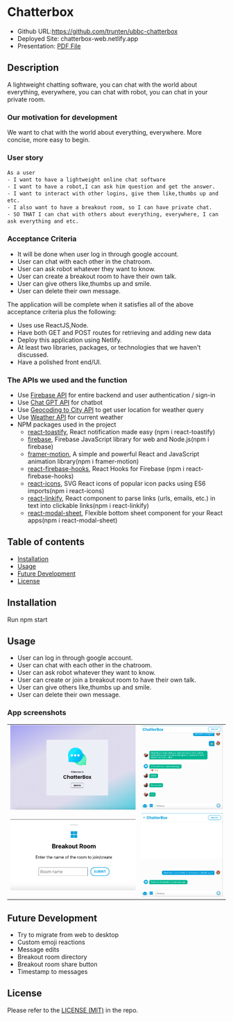 # Chatterbox

* Github URL:https://github.com/trunten/ubbc-chatterbox
* Deployed Site: chatterbox-web.netlify.app
* Presentation: [PDF File](./assets/)

## Description
A lightweight chatting software, you can chat with the world about everything, everywhere, you can chat with robot, you can chat in your private room.



### Our motivation for development
We want to chat with the world about everything, everywhere. More concise, more easy to begin.



### User story

```
As a user
- I want to have a lightweight online chat software 
- I want to have a robot,I can ask him question and get the answer.
- I want to interact with other logins, give them like,thumbs up and etc.
- I also want to have a breakout room, so I can have private chat.
- SO THAT I can chat with others about everything, everywhere, I can ask everything and etc.
```

### Acceptance Criteria

* It will be done when user log in through google account.
* User can chat with each other in the chatroom.
* User can ask robot whatever they want to know.
* User can create a breakout room to have their own talk.
* User can give others like,thumbs up and smile.
* User can delete their own message.

The application will be complete when it satisfies all of the above acceptance criteria plus the following:
* Uses use ReactJS,Node.
* Have both GET and POST routes for retrieving and adding new data
* Deploy this application using Netlify.
* At least two libraries, packages, or technologies that we haven't discussed.      
* Have a polished front end/UI.

### The APIs we used and the function
* Use [Firebase API](https://firebase.google.com) for entire backend and user authentication / sign-in
* Use [Chat GPT API](https://platform.openai.com/docs/introduction) for chatbot
* Use [Geocoding to City API](https://www.bigdatacloud.com/docs/api/free-reverse-geocode-to-city-api) to get user location for weather query
* Use [Weather API](https://www.visualcrossing.com) for current weather
* NPM packages used in the project
    * [react-toastify](https://www.npmjs.com/package/react-toastify), React notification made easy (npm i react-toastify)
    * [firebase](https://www.npmjs.com/package/firebase), Firebase JavaScript library for web and Node.js(npm i firebase) 
    * [framer-motion](https://www.npmjs.com/package/framer-motion), A simple and powerful React and JavaScript animation library(npm i framer-motion) 
    * [react-firebase-hooks](https://www.npmjs.com/package/react-firebase-hooks), React Hooks for Firebase (npm i react-firebase-hooks)
    * [react-icons](https://www.npmjs.com/package/react-icons), SVG React icons of popular icon packs using ES6 imports(npm i react-icons)
    * [react-linkify](https://www.npmjs.com/package/react-linkify), React component to parse links (urls, emails, etc.) in text into clickable links(npm i react-linkify) 
    * [react-modal-sheet](https://www.npmjs.com/package/react-modal-sheet), Flexible bottom sheet component for your React apps(npm i react-modal-sheet) 


## Table of contents
- [Installation](#installation)
- [Usage](#usage)
- [Future Development](#future-development)
- [License](#license)

## Installation

Run npm start

## Usage

* User can log in through google account.
* User can chat with each other in the chatroom.
* User can ask robot whatever they want to know.
* User can create or join a breakout room to have their own talk.
* User can give others like,thumbs up and smile.
* User can delete their own message.

 ### App screenshots

<table>
   <tr>
      <td><img src="./src/images/log-in.png"></td>
      <td><img src="./src/images/chatroom.png"></td>
   </tr>
   <tr>
      <td><img src="./src/images/breakoutroom.png"></td>
      <td><img src="./src/images/Screen Shot 2023-03-28 at 20.16.57.png"></td>
   </tr>
</table> 



 ## Future Development
* Try to migrate from web to desktop 
* Custom emoji reactions
* Message edits
* Breakout room directory
* Breakout room share button
* Timestamp to messages


## License
Please refer to the [LICENSE (MIT)](LICENSE) in the repo.
